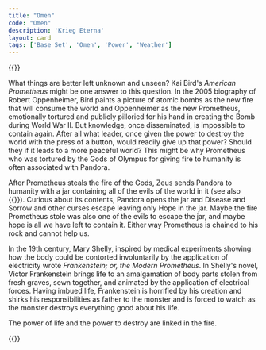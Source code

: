 ```yaml
---
title: "Omen"
code: "Omen"
description: 'Krieg Eterna'
layout: card
tags: ['Base Set', 'Omen', 'Power', 'Weather']
---
```

{{<card-detail-page title="Omen" artwork="The Torture of Prometheus by Salvator Rosa (1648)" >}}
<p>
What things are better left unknown and unseen? Kai Bird's <i>American Prometheus</i> might be one answer to this question. In the 2005 biography of Robert Oppenheimer, Bird paints a picture of atomic bombs as the new fire that will consume the world and Oppenheimer as the new Prometheus, emotionally tortured and publicly pilloried for his hand in creating the Bomb during World War II. But knowledge, once disseminated, is impossible to contain again. After all what leader, once given the power to destroy the world with the press of a button, would readily give up that power? Should they if it leads to a more peaceful world? This might be why Prometheus who was tortured by the Gods of Olympus for giving fire to humanity is often associated with Pandora.
</p>
<p>
 After Prometheus steals the fire of the Gods, Zeus sends Pandora to humanity with a jar containing all of the evils of the world in it (see also {{<cardlink name="Famine">}}). Curious about its contents, Pandora opens the jar and Disease and Sorrow and other curses escape leaving only Hope in the jar. Maybe the fire Prometheus stole was also one of the evils to escape the jar, and maybe hope is all we have left to contain it. Either way Prometheus is chained to his rock and cannot help us.
</p>
<p>
In the 19th century, Mary Shelly, inspired by medical experiments showing how the body could be contorted involuntarily by the application of electricity wrote <i> Frankenstein; or, the Modern Prometheus</i>. In Shelly's novel, Victor Frankenstein brings life to an amalgamation of body parts stolen from fresh graves, sewn together, and animated by the application of electrical forces. Having imbued life, Frankenstein is horrified by his creation and shirks his responsibilities as father to the monster and is forced to watch as the monster destroys everything good about his life.
</p> 
<p>
The power of life and the power to destroy are linked in the fire.
</p>
{{</card-detail-page>}}